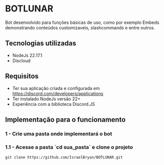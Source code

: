 # BOTLUNAR

Bot desenvolvido para funções básicas de uso, como por exemplo Embeds demonstrando conteúdos customizaveis, slashcommands e entre outros.

## Tecnologias utilizadas

- NodeJs 22.17.1
- Discloud

## Requisitos

- Ter sua aplicação criada e configurada em https://discord.com/developers/applications
- Ter instalado NodeJs versão 22+
- Experiência com a biblioteca Discord.JS

## Implementação para o funcionamento

<h3>1 - Crie uma pasta onde implementará o bot</h3>
<h3>1.1 - Acesse a pasta `cd sua_pasta` e clone o projeto</h3>

```
git clone https://github.com/IsraelBryan/BOTLUNAR.git
```
